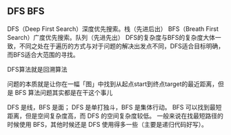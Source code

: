 ## DFS BFS

DFS（Deep First Search）深度优先搜索。栈（先进后出）
BFS（Breath First Search）广度优先搜索。队列（先进先出）
DFS的复杂度与BFS的复杂度大体一致，不同之处在于遍历的方式与对于问题的解决出发点不同，DFS适合目标明确，而BFS适合大范围的寻找。

DFS算法就是回溯算法

问题的本质就是让你在一幅「图」中找到从起点start到终点target的最近距离，但是 BFS 算法问题其实都是在干这个事儿

DFS 是线，BFS 是面；
DFS 是单打独斗，BFS 是集体行动。
BFS 可以找到最短距离，但是空间复杂度高，而 DFS 的空间复杂度较低。
一般来说在找最短路径的时候使用 BFS，其他时候还是 DFS 使用得多一些（主要是递归代码好写）。